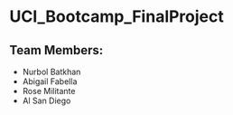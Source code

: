 # UCI_Bootcamp_FinalProject
## Team Members:
- Nurbol Batkhan
- Abigail Fabella
- Rose Militante
- Al San Diego